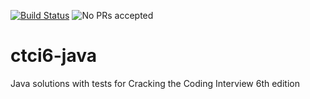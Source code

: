[![Build Status](https://travis-ci.org/vaskoz/ctci6-java.svg?branch=master)](https://travis-ci.org/vaskoz/ctci6-java)
![No PRs accepted](https://img.shields.io/badge/PRs-Not%20Accepted-orange.svg)

# ctci6-java
Java solutions with tests for Cracking the Coding Interview 6th edition
